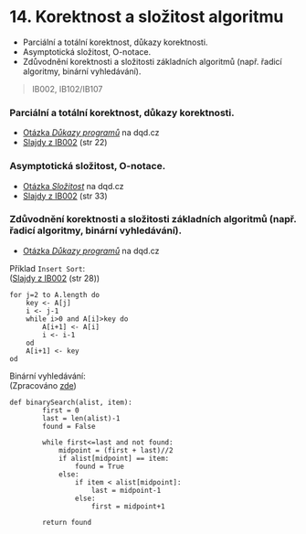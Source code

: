 # 14. Korektnost a složitost algoritmu

* Parciální a totální korektnost, důkazy korektnosti.
* Asymptotická složitost, O-notace.
* Zdůvodnění korektnosti a složitosti základních algoritmů \(např. řadicí algoritmy, binární vyhledávání\).

> IB002, IB102/IB107

### Parciální a totální korektnost, důkazy korektnosti.

* [Otázka _Důkazy programů_](http://statnice.dqd.cz/home:inf:ap5) na dqd.cz
* [Slajdy z IB002](https://is.muni.cz/el/1433/jaro2016/IB002/um/IB002_2016_slajdy.pdf) \(str 22\)

### Asymptotická složitost, O-notace.

* [Otázka _Složitost_](http://statnice.dqd.cz/home:inf:in14) na dqd.cz
* [Slajdy z IB002](https://is.muni.cz/el/1433/jaro2016/IB002/um/IB002_2016_slajdy.pdf) \(str 33\)

### Zdůvodnění korektnosti a složitosti základních algoritmů \(např. řadicí algoritmy, binární vyhledávání\).

* [Otázka _Důkazy programů_](http://statnice.dqd.cz/home:inf:ap5) na dqd.cz

Příklad `Insert Sort`:  
\([Slajdy z IB002](https://is.muni.cz/el/1433/jaro2016/IB002/um/IB002_2016_slajdy.pdf) \(str 28\)\)

```
for j=2 to A.length do
    key <- A[j]
    i <- j-1
    while i>0 and A[i]>key do
        A[i+1] <- A[i]
        i <- i-1
    od
    A[i+1] <- key
od
```

Binární vyhledávání:  
\(Zpracováno [zde](http://interactivepython.org/runestone/static/pythonds/SortSearch/TheBinarySearch.html)\)

```
def binarySearch(alist, item):
        first = 0
        last = len(alist)-1
        found = False

        while first<=last and not found:
            midpoint = (first + last)//2
            if alist[midpoint] == item:
                found = True
            else:
                if item < alist[midpoint]:
                    last = midpoint-1
                else:
                    first = midpoint+1

        return found
```



